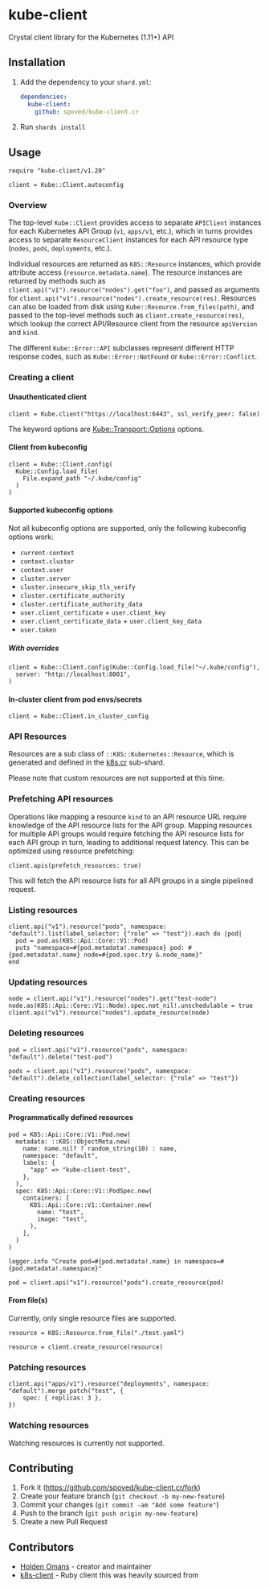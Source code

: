 # kube-client

Crystal client library for the Kubernetes (1.11+) API

## Installation

1. Add the dependency to your `shard.yml`:

   ```yaml
   dependencies:
     kube-client:
       github: spoved/kube-client.cr
   ```

2. Run `shards install`

## Usage

```crystal
require "kube-client/v1.20"

client = Kube::Client.autoconfig
```

### Overview

The top-level `Kube::Client` provides access to separate `APIClient` instances for each Kubernetes API Group (`v1`, `apps/v1`, etc.), which in turns provides access to separate `ResourceClient` instances for each API resource type (`nodes`, `pods`, `deployments`, etc.).

Individual resources are returned as `K8S::Resource` instances, which provide attribute access (`resource.metadata.name`). The resource instances are returned by methods such as `client.api("v1").resource("nodes").get("foo")`, and passed as arguments for `client.api("v1").resource("nodes").create_resource(res)`. Resources can also be loaded from disk using `Kube::Resource.from_files(path)`, and passed to the top-level methods such as `client.create_resource(res)`, which lookup the correct API/Resource client from the resource `apiVersion` and `kind`.

The different `Kube::Error::API` subclasses represent different HTTP response codes, such as `Kube::Error::NotFound` or `Kube::Error::Conflict`.

### Creating a client

#### Unauthenticated client

```crystal
client = Kube.client("https://localhost:6443", ssl_verify_peer: false)
```

The keyword options are [Kube::Transport::Options](src/kube/transport.cr) options.

#### Client from kubeconfig

```crystal
client = Kube::Client.config(
  Kube::Config.load_file(
    File.expand_path "~/.kube/config"
  )
)
```

#### Supported kubeconfig options

Not all kubeconfig options are supported, only the following kubeconfig options work:

- `current-context`
- `context.cluster`
- `context.user`
- `cluster.server`
- `cluster.insecure_skip_tls_verify`
- `cluster.certificate_authority`
- `cluster.certificate_authority_data`
- `user.client_certificate` + `user.client_key`
- `user.client_certificate_data` + `user.client_key_data`
- `user.token`

##### With overrides

```crystal
client = Kube::Client.config(Kube::Config.load_file("~/.kube/config"),
  server: "http://localhost:8001",
)
```

#### In-cluster client from pod envs/secrets

```crystal
client = Kube::Client.in_cluster_config
```

### API Resources

Resources are a sub class of `::K8S::Kubernetes::Resource`, which is generated and defined in the [k8s.cr](https://github.com/spoved/k8s.cr) sub-shard.

Please note that custom resources are not supported at this time.

### Prefetching API resources

Operations like mapping a resource `kind` to an API resource URL require knowledge of the API resource lists for the API group. Mapping resources for multiple API groups would require fetching the API resource lists for each API group in turn, leading to additional request latency. This can be optimized using resource prefetching:

```crystal
client.apis(prefetch_resources: true)
```

This will fetch the API resource lists for all API groups in a single pipelined request.

### Listing resources

```crystal
client.api("v1").resource("pods", namespace: "default").list(label_selector: {"role" => "test"}).each do |pod|
  pod = pod.as(K8S::Api::Core::V1::Pod)
  puts "namespace=#{pod.metadata!.namespace} pod: #{pod.metadata!.name} node=#{pod.spec.try &.node_name}"
end
```

### Updating resources

```crystal
node = client.api("v1").resource("nodes").get("test-node")
node.as(K8S::Api::Core::V1::Node).spec.not_nil!.unschedulable = true
client.api("v1").resource("nodes").update_resource(node)
```

### Deleting resources

```crystal
pod = client.api("v1").resource("pods", namespace: "default").delete("test-pod")
```

```crystal
pods = client.api("v1").resource("pods", namespace: "default").delete_collection(label_selector: {"role" => "test"})
```

### Creating resources

#### Programmatically defined resources

```crystal
pod = K8S::Api::Core::V1::Pod.new(
  metadata: ::K8S::ObjectMeta.new(
    name: name.nil? ? random_string(10) : name,
    namespace: "default",
    labels: {
      "app" => "kube-client-test",
    },
  ),
  spec: K8S::Api::Core::V1::PodSpec.new(
    containers: [
      K8S::Api::Core::V1::Container.new(
        name: "test",
        image: "test",
      ),
    ],
  )
)

logger.info "Create pod=#{pod.metadata!.name} in namespace=#{pod.metadata!.namespace}"

pod = client.api("v1").resource("pods").create_resource(pod)
```

#### From file(s)

Currently, only single resource files are supported.

```crystal
resource = K8S::Resource.from_file("./test.yaml")

resource = client.create_resource(resource)
```

### Patching resources

```crystal
client.api("apps/v1").resource("deployments", namespace: "default").merge_patch("test", {
    spec: { replicas: 3 },
})
```

### Watching resources

Watching resources is currently not supported.

## Contributing

1. Fork it (<https://github.com/spoved/kube-client.cr/fork>)
2. Create your feature branch (`git checkout -b my-new-feature`)
3. Commit your changes (`git commit -am "Add some feature"`)
4. Push to the branch (`git push origin my-new-feature`)
5. Create a new Pull Request

## Contributors

- [Holden Omans](https://github.com/kalinon) - creator and maintainer
- [k8s-client](https://github.com/kontena/k8s-client) - Ruby client this was heavily sourced from

